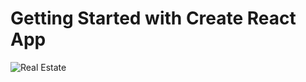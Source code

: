 # Getting Started with Create React App


![Real Estate](https://raw.githubusercontent.com/prasannanimbalkar/Facebook-ui.js/master/blob/project-images/1.png)

